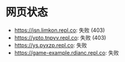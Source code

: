 # 网页状态
- https://jsn.limkon.repl.co: 失败 (403)
- https://ypto.tnpyv.repl.co: 失败 (403)
- https://ys.pyxzp.repl.co: 失败
- https://game-example.rdianc.repl.co: 失败
